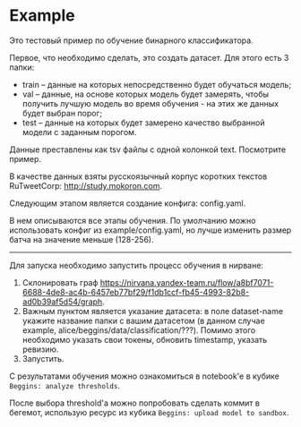 # Example

Это тестовый пример по обучение бинарного классификатора.

Первое, что необходимо сделать, это создать датасет. Для этого есть 3 папки:
- train – данные на которых непосредственно будет обучаться модель;
- val – данные, на основе которых модель будет замерять, чтобы получить лучшую модель во время обучения - на этих же данных будет выбран порог;
- test – данные на которых будет замерено качество выбранной модели с заданным порогом.

Данные преставлены как tsv файлы с одной колонкой text. Посмотрите пример.

В качестве данных взяты русскоязычный корпус коротких текстов RuTweetCorp: http://study.mokoron.com.

Следующим этапом является создание конфига: config.yaml.

В нем описываются все этапы обучения. По умолчанию можно использовать конфиг из example/config.yaml, но лучше изменить размер батча на значение меньше (128-256).

---

Для запуска необходимо запустить процесс обучения в нирване:
1. Склонировать граф https://nirvana.yandex-team.ru/flow/a8bf7071-6688-4de8-ac4b-6457eb77bf29/f1db1ccf-fb45-4993-82b8-ad0b39af5d54/graph.
2. Важным пунктом является указание датасета: в поле dataset-name укажите название папки с вашим датасетом (в данном случае example, alice/beggins/data/classification/???). Помимо этого необходимо указать свои токены, обновить timestamp, указать ревизию.
3. Запустить.

С результатами обучения можно ознакомиться в notebook'e в кубике `Beggins: analyze thresholds`. 

После выбора threshold'a можно попробовать сделать коммит в бегемот, использую ресурс из кубика `Beggins: upload model to sandbox`. 

